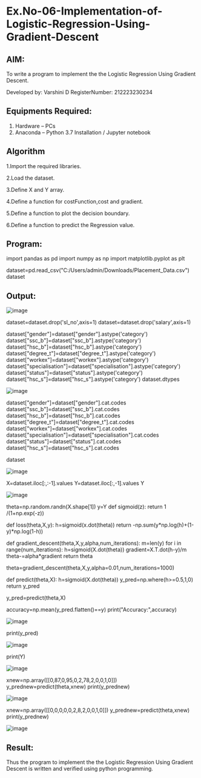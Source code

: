 # Ex.No-06-Implementation-of-Logistic-Regression-Using-Gradient-Descent

## AIM:
To write a program to implement the the Logistic Regression Using Gradient Descent.
 
Developed by: Varshini D
RegisterNumber:  212223230234

## Equipments Required:
1. Hardware – PCs
2. Anaconda – Python 3.7 Installation / Jupyter notebook

## Algorithm
1.Import the required libraries.

2.Load the dataset.

3.Define X and Y array.

4.Define a function for costFunction,cost and gradient.

5.Define a function to plot the decision boundary. 

6.Define a function to predict the Regression value.

## Program:


import pandas as pd
import numpy as np
import matplotlib.pyplot as plt

dataset=pd.read_csv("C:/Users/admin/Downloads/Placement_Data.csv")
dataset

## Output:
![image](https://github.com/user-attachments/assets/13598c70-0ee8-46e2-9487-36b8a3ec9747)

dataset=dataset.drop('sl_no',axis=1)
dataset=dataset.drop('salary',axis=1)

dataset["gender"]=dataset["gender"].astype('category')
dataset["ssc_b"]=dataset["ssc_b"].astype('category')
dataset["hsc_b"]=dataset["hsc_b"].astype('category')
dataset["degree_t"]=dataset["degree_t"].astype('category')
dataset["workex"]=dataset["workex"].astype('category')
dataset["specialisation"]=dataset["specialisation"].astype('category')
dataset["status"]=dataset["status"].astype('category')
dataset["hsc_s"]=dataset["hsc_s"].astype('category')
dataset.dtypes

![image](https://github.com/user-attachments/assets/31f80549-1cd3-46b1-b660-2d800ec42eae)

dataset["gender"]=dataset["gender"].cat.codes
dataset["ssc_b"]=dataset["ssc_b"].cat.codes
dataset["hsc_b"]=dataset["hsc_b"].cat.codes
dataset["degree_t"]=dataset["degree_t"].cat.codes
dataset["workex"]=dataset["workex"].cat.codes
dataset["specialisation"]=dataset["specialisation"].cat.codes
dataset["status"]=dataset["status"].cat.codes
dataset["hsc_s"]=dataset["hsc_s"].cat.codes

dataset

![image](https://github.com/user-attachments/assets/9bea160c-8de2-4cf2-a0f2-12613af451f4)

X=dataset.iloc[:,:-1].values
Y=dataset.iloc[:,-1].values
Y

![image](https://github.com/user-attachments/assets/769482d6-298e-433d-b0ab-62f67f1b46a6)

theta=np.random.randn(X.shape[1])
y=Y
def sigmoid(z):
    return 1 /(1+np.exp(-z))

def loss(theta,X,y):
    h=sigmoid(x.dot(theta))
    return -np.sum(y*np.log(h)+(1-y)*np.log(1-h))

def gradient_descent(theta,X,y,alpha,num_iterations):
    m=len(y)
    for i in range(num_iterations):
        h=sigmoid(X.dot(theta))
        gradient=X.T.dot(h-y)/m
        theta-=alpha*gradient
    return theta

theta=gradient_descent(theta,X,y,alpha=0.01,num_iterations=1000)

def predict(theta,X):
    h=sigmoid(X.dot(theta))
    y_pred=np.where(h>=0.5,1,0)
    return y_pred 

y_pred=predict(theta,X)

accuracy=np.mean(y_pred.flatten()==y)
print("Accuracy:",accuracy)

![image](https://github.com/user-attachments/assets/8b571dc1-5ede-47da-9df9-7ac8782cfdb0)

print(y_pred)

![image](https://github.com/user-attachments/assets/4a33f83b-dd60-4b8f-b984-1f2968540e77)

print(Y)

![image](https://github.com/user-attachments/assets/63d79797-923c-4242-bf9d-e5ea2b013e2d)

xnew=np.array([[0,87,0,95,0,2,78,2,0,0,1,0]])
y_prednew=predict(theta,xnew)
print(y_prednew)

![image](https://github.com/user-attachments/assets/481a16ab-0007-42cd-b2aa-fbdb9bdb681d)

xnew=np.array([[0,0,0,0,0,2,8,2,0,0,1,0]])
y_prednew=predict(theta,xnew)
print(y_prednew)

![image](https://github.com/user-attachments/assets/24e13c63-7694-43e4-b599-2153d9733e36)


## Result:
Thus the program to implement the the Logistic Regression Using Gradient Descent is written and verified using python programming.
